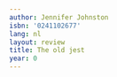 ```yaml
---
author: Jennifer Johnston
isbn: '0241102677'
lang: nl
layout: review
title: The old jest
year: 0
---
```



